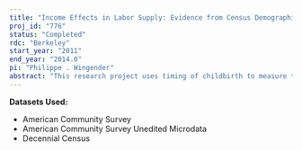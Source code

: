 ```yaml
---
title: "Income Effects in Labor Supply: Evidence from Census Demographic Microdata"
proj_id: "776"
status: "Completed"
rdc: "Berkeley"
start_year: "2011"
end_year: "2014.0"
pi: "Philippe . Wingender"
abstract: "This research project uses timing of childbirth to measure the income effect of taxes on parents' labor supply. The IRS Residency Test states that families can claim a dependent for the entire fiscal year if the child was born at any time during the year, and therefore provides an exogenous source of variation in tax liabilities for births that occur late in the year versus those that occur early the following year. By measuring the difference in earnings in the subsequent year for parents of December and January births, we can identify the impact of a one-time non-labor income shock on parents' labor supply since both groups face on average the same future stream of tax rates after birth. Preliminary results using public-use panel data from the Survey of Income and Program Participation (SIPP) and cross-sectional data from the American Community Survey (ACS) suggest that a temporary increase in after-tax income leads to a significant decrease in mothers' earnings with an estimated income effect of -0.9. This calls for a better understanding of the income effect of taxes of earnings, an important parameter that has not been studied carefully in previous work.  Restricted data from the 2000 Census Long Form and the ACS can alleviate the shortcomings of the current public-use datasets: coarse information on date of birth and small samples. This research will produce a new estimate of the income effect, an important characteristic of the US population that has been overlooked in previous work. The few previous studies that have incorporated measures of non-labor income in earnings elasticity estimations have all done so in the context of tax reform. This research project is the first one to look directly at changes in non-labor income's impact on earnings arising from taxes, resulting in a more transparent identification strategy and greater statistical power."
---
```


**Datasets Used:**

  - American Community Survey 
  - American Community Survey Unedited Microdata 
  - Decennial Census 

